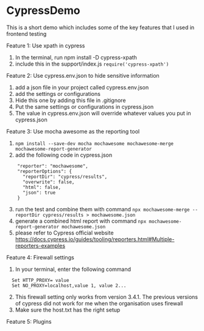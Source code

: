 # CypressDemo
This is a short demo which includes some of the key features that I used in frontend testing

Feature 1: Use xpath in cypress
1. In the terminal, run npm install -D cypress-xpath
2. include this in the support/index.js 
`require('cypress-xpath')`


Feature 2: Use cypress.env.json to hide sensitive information
1. add a json file in your project called cypress.env.json
2. add the settings or configurations
3. Hide this one by adding this file in .gitignore
4. Put the same settings or configurations in cypress.json
5. The value in cypress.env.json will override whatever values you put in cypress.json


Feature 3: Use mocha awesome as the reporting tool
1. `npm install --save-dev mocha mochawesome mochawesome-merge mochawesome-report-generator`
2. add the following code in cypress.json
```
    "reporter": "mochawesome",
    "reporterOptions": {
      "reportDir": "cypress/results",
      "overwrite": false,
      "html": false,
      "json": true
    }
```
3. run the test and combine them with command 
`npx mochawesome-merge --reportDir cypress/results > mochawesome.json`
4. generate a combined html report with command 
`npx mochawesome-report-generator mochawesome.json`
5. please refer to Cypress official website https://docs.cypress.io/guides/tooling/reporters.html#Multiple-reporters-examples


Feature 4: Firewall settings
1. In your terminal, enter the following command 
```
  Set HTTP_PROXY= value
  Set NO_PROXY=localhost,value 1, value 2...
```
2. This firewall setting only works from version 3.4.1. The previous versions of cypress did not work for me when the organisation uses firewall
3. Make sure the host.txt has the right setup 


Feature 5: Plugins
